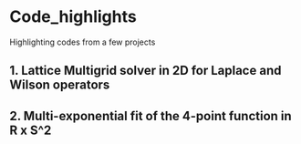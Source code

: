 # Code_highlights
Highlighting codes from a few projects


## 1. Lattice Multigrid solver in 2D for Laplace and Wilson operators

## 2. Multi-exponential fit of the 4-point function in R x S^2
